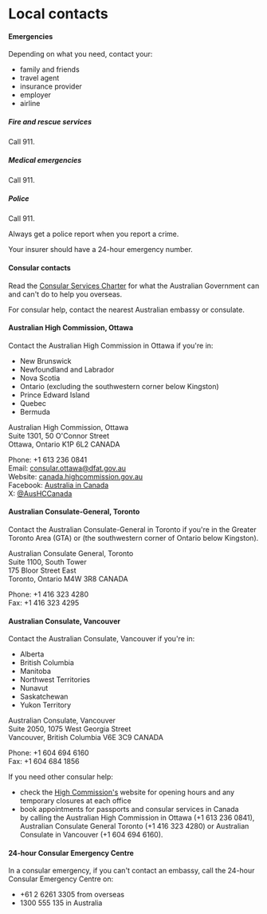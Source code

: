 # Local contacts

#### Emergencies

Depending on what you need, contact your:

* family and friends
* travel agent
* insurance provider
* employer
* airline

##### Fire and rescue services

Call 911.

##### Medical emergencies

Call 911.

##### Police

Call 911.

Always get a police report when you report a crime.

Your insurer should have a 24-hour emergency number.

#### Consular contacts

Read the [Consular Services Charter](/node/46) for what the Australian Government can and can't do to help you overseas.

For consular help, contact the nearest Australian embassy or consulate.

#### Australian High Commission, Ottawa

Contact the Australian High Commission in Ottawa if you're in:

* New Brunswick
* Newfoundland and Labrador
* Nova Scotia
* Ontario (excluding the southwestern corner below Kingston)
* Prince Edward Island
* Quebec
* Bermuda

Australian High Commission, Ottawa  
Suite 1301, 50 O'Connor Street   
Ottawa, Ontario K1P 6L2 CANADA

Phone: +1 613 236 0841   
Email: [consular.ottawa@dfat.gov.au](mailto:consular.ottawa@dfat.gov.au)   
Website: [canada.highcommission.gov.au](http://www.canada.highcommission.gov.au/otwa/home.html)   
Facebook: [Australia in Canada](https://www.facebook.com/AustraliaInCanada)  
X: [@AusHCCanada](https://twitter.com/AusHCCanada)

#### Australian Consulate-General, Toronto

Contact the Australian Consulate-General in Toronto if you're in the Greater Toronto Area (GTA) or (the southwestern corner of Ontario below Kingston).

Australian Consulate General, Toronto   
Suite 1100, South Tower   
175 Bloor Street East   
Toronto, Ontario M4W 3R8 CANADA

Phone: +1 416 323 4280   
Fax: +1 416 323 4295

#### Australian Consulate, Vancouver

Contact the Australian Consulate, Vancouver if you're in:

* Alberta
* British Columbia
* Manitoba
* Northwest Territories
* Nunavut
* Saskatchewan
* Yukon Territory

Australian Consulate, Vancouver  
Suite 2050, 1075 West Georgia Street  
Vancouver, British Columbia V6E 3C9 CANADA

Phone: +1 604 694 6160   
Fax: +1 604 684 1856

If you need other consular help:

* check the [High Commission's](http://canada.highcommission.gov.au/) website for opening hours and any temporary closures at each office
* book appointments for passports and consular services in Canada by calling the Australian High Commission in Ottawa (+1 613 236 0841), Australian Consulate General Toronto (+1 416 323 4280) or Australian Consulate in Vancouver (+1 604 694 6160).

#### 24-hour Consular Emergency Centre

In a consular emergency, if you can't contact an embassy, call the 24-hour Consular Emergency Centre on:

* +61 2 6261 3305 from overseas
* 1300 555 135 in Australia